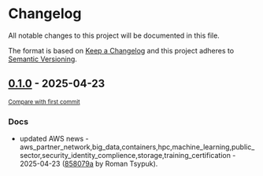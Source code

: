# Changelog

All notable changes to this project will be documented in this file.

The format is based on [Keep a Changelog](http://keepachangelog.com/en/1.0.0/)
and this project adheres to [Semantic Versioning](http://semver.org/spec/v2.0.0.html).

<!-- insertion marker -->
## [0.1.0](https://github.com/tsypuk/aws-news/releases/tag/ver-2025-04-230.1.0) - 2025-04-23

<small>[Compare with first commit](https://github.com/tsypuk/aws-news/compare/6a2b8bc65fbd6082e57706abf5dc98625e7c54ca...ver-2025-04-23)</small>

### Docs

- updated AWS news - aws_partner_network,big_data,containers,hpc,machine_learning,public_sector,security_identity_complience,storage,training_certification - 2025-04-23 ([858079a](https://github.com/tsypuk/aws-news/commit/858079ac72275d5bbe69ce6581424221ee45171f) by Roman Tsypuk).

